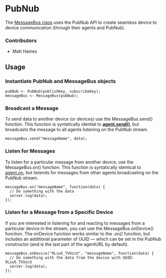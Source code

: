 # PubNub

The [MessageBus class](./MessageBus.class.nut) uses the PubNub API to create seamless device to device communication (through their agents and PubNub).

### Contributors ###

- Matt Haines

## Usage ##

### Instantiate PubNub and MessageBus objects ###

```squirrel
pubNub <- PubNub(publishKey, subscribeKey);
messageBus <- MessageBus(pubNub);
```

### Broadcast a Message ###

To send data to another device (or devices) use the MessageBus.send() function. This function is syntatically idential to [**agent.send()**](https://developer.electricimp.com/api/agent/send), but broadcasts the message to all agents listening on the PubNub stream.

```squirrel
messageBus.send("messageName", data);
```

### Listen for Messages ###

To listen for a particular message from another device, use the MessageBus.on() function. This function is syntatically identical to [agent.on](https://developer.electricimp.com/api/agent/on), but listends for messages from other agents broadcasting on the PubNub stream.

```squirrel
messageBus.on("messageName", function(data) {
  // Do something with the data
  server.log(data);
});
```

### Listen for a Message from a Specific Device ###

If you are interested in listening for and reacting to messages from a particular device in the stream, you can use the MessageBus.onDevice() function. The onDevice function works similar to the *.on()* function, but includes an additional parameter of UUID &mdash; which can be set in the PubNub constructor (and is the last part of the agentURL by default).

```squirrel
messageBus.onDevice("9Liw5_TVUzcU", "messageName", function(data) {
  // Do something with the data from the device with UUID: 9Liw5_TVUzcU
  server.log(data);
});
```
